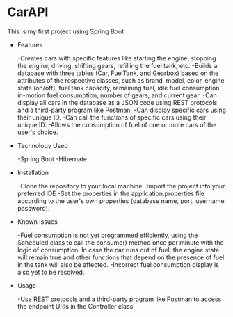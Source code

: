 # CarAPI
This is my first project using Spring Boot

 - Features

    -Creates cars with specific features like starting the engine, stopping the engine, driving, shifting gears, refilling the fuel tank, etc.
    -Builds a database with three tables (Car, FuelTank, and Gearbox) based on the attributes of the respective classes, 
     such as brand, model, color, engine state (on/off), fuel tank capacity, remaining fuel, idle fuel consumption, in-motion fuel consumption,
     number of gears, and current gear.
    -Can display all cars in the database as a JSON code using REST protocols and a third-party program like Postman.
    -Can display specific cars using their unique ID.
    -Can call the functions of specific cars using their unique ID.
    -Allows the consumption of fuel of one or more cars of the user's choice.

- Technology Used

    -Spring Boot
    -Hibernate

- Installation

    -Clone the repository to your local machine
    -Import the project into your preferred IDE
    -Set the properties in the application.properties file according to the user's own properties (database name, port, username, password).
    
- Known Issues
  
   -Fuel consumption is not yet programmed efficiently, using the Scheduled class to call the consume() method once per minute with the logic of consumption.
    In case the car runs out of fuel, the engine state will remain true and other functions that depend on the presence of fuel in the tank will also be affected.
   -Incorrect fuel consumption display is also yet to be resolved.
   
 - Usage
 
   -Use REST protocols and a third-party program like Postman to access the endpoint URIs in the Controller class
